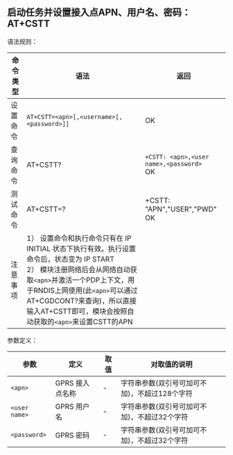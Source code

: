 ## 启动任务并设置接入点APN、用户名、密码：AT+CSTT

语法规则：

| 命令类型 | 语法                                                         | 返回                                         |
| -------- | ------------------------------------------------------------ | -------------------------------------------- |
| 设置命令 | `AT+CSTT=<apn>[,<username>[,<password>]]`                    | OK                                           |
| 查询命令 | AT+CSTT?                                                     | `+CSTT: <apn>,<user name>,<password> `<br>OK |
| 测试命令 | AT+CSTT=?                                                    | +CSTT: "APN","USER","PWD" <br>OK             |
| 注意事项 | 1） 设置命令和执行命令只有在 IP INITIAL 状态下执行有效。执行设置命令后，状态变为 IP START <br>2） 模块注册网络后会从网络自动获取`<apn>`并激活一个PDP上下文，用于RNDIS上网使用(此`<apn>`可以通过AT+CGDCONT?来查询)，所以直接输入AT+CSTT即可，模块会按照自动获取的`<apn>`来设置CSTT的APN |                                              |

 

参数定义：

| 参数          | 定义            | 取值 | 对取值的说明                                  |
| ------------- | --------------- | ---- | --------------------------------------------- |
| `<apn>`       | GPRS 接入点名称 | -    | 字符串参数(双引号可加可不加)，不超过128个字符 |
| `<user name>` | GPRS 用户名     | -    | 字符串参数(双引号可加可不加)，不超过32个字符  |
| `<password>`  | GPRS 密码       | -    | 字符串参数(双引号可加可不加)，不超过32个字符  |
